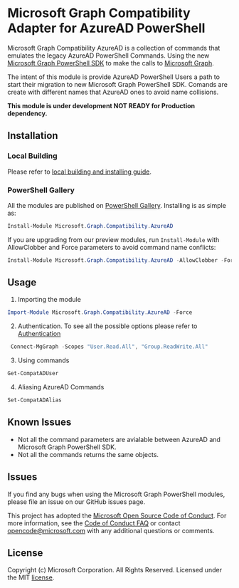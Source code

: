 # Microsoft Graph Compatibility Adapter for AzureAD PowerShell

Microsoft Graph Compatibility AzureAD is a collection of commands that emulates the legacy AzureAD PowerShell Commands. Using the new [Microsoft Graph PowerShell SDK](https://github.com/microsoftgraph/msgraph-sdk-powershell) to make the calls to [Microsoft Graph](http://microsoft.graph.com).

The intent of this module is provide AzureAD PowerShell Users a path to start their migration to new Microsoft Graph PowerShell SDK. Comands are create with different names that AzureAD ones to avoid name collisions.

**This module is under development NOT READY for Production dependency.**

## Installation

### Local Building

Please refer to [local building and installing guide](/build/readme.md).

### PowerShell Gallery

All the modules are published on [PowerShell Gallery](https://www.powershellgallery.com/packages/Microsoft.Graph.Compatibility.AzureAD). Installing is as simple as:

``` powershell
Install-Module Microsoft.Graph.Compatibility.AzureAD
```

If you are upgrading from our preview modules, run `Install-Module` with AllowClobber and Force parameters to avoid command name conflicts:

``` powershell
Install-Module Microsoft.Graph.Compatibility.AzureAD -AllowClobber -Force
```

## Usage

1. Importing the module
```powershell
Import-Module Microsoft.Graph.Compatibility.AzureAD -Force
```

2. Authentication. To see all the possible options please refer to [Authentication](https://github.com/microsoftgraph/msgraph-sdk-powershell/blob/dev/README.md#usage)
```powershell
 Connect-MgGraph -Scopes "User.Read.All", "Group.ReadWrite.All"
```

3. Using commands

```powershell
Get-CompatADUser
```

4. Aliasing AzureAD Commands

```powershell
Set-CompatADAlias
```

## Known Issues

- Not all the command parameters are avialable between AzureAD and Microsoft Graph PowerShell SDK.
- Not all the commands returns the same objects.

## Issues

If you find any bugs when using the Microsoft Graph PowerShell modules, please file an issue on our GitHub issues page.

This project has adopted the [Microsoft Open Source Code of Conduct](https://opensource.microsoft.com/codeofconduct/). For more information, see the [Code of Conduct FAQ](https://opensource.microsoft.com/codeofconduct/faq/) or contact [opencode@microsoft.com](mailto:opencode@microsoft.com) with any additional questions or comments.

## License

Copyright (c) Microsoft Corporation. All Rights Reserved. Licensed under the MIT [license](LICENSE.txt).
